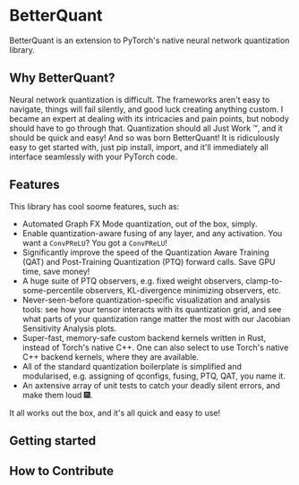 # BetterQuant

BetterQuant is an extension to PyTorch's native neural network quantization library. 

## Why BetterQuant?
Neural network quantization is difficult. The frameworks aren't easy to navigate, things will fail silently, and good luck creating anything custom. I became an expert at dealing with its intricacies and pain points, but nobody should have to go through that. Quantization should all Just Work :tm:, and it should be quick and easy! And so was born BetterQuant! It is ridiculously easy to get started with, just pip install, import, and it'll immediately all interface seamlessly with your PyTorch code.

## Features
This library has cool soome features, such as:
- Automated Graph FX Mode quantization, out of the box, simply.
- Enable quantization-aware fusing of any layer, and any activation. You want a `ConvPReLU`? You got a `ConvPReLU`!
- Significantly improve the speed of the Quantization Aware Training (QAT) and Post-Training Quantization (PTQ) forward calls. Save GPU time, save money!
- A huge suite of PTQ observers, e.g. fixed weight observers, clamp-to-some-percentile observers, KL-divergence minimizing observers, etc.
- Never-seen-before quantization-specific visualization and analysis tools: see how your tensor interacts with its quantization grid, and see what parts of your quantization range matter the most with our Jacobian Sensitivity Analysis plots.
- Super-fast, memory-safe custom backend kernels written in Rust, instead of Torch's native C++. One can also select to use Torch's native C++ backend kernels, where they are available.
- All of the standard quantization boilerplate is simplified and modularised, e.g. assigning of qconfigs, fusing, PTQ, QAT, you name it.
- An axtensive array of unit tests to catch your deadly silent errors, and make them loud :fireworks:.

It all works out the box, and it's all quick and easy to use!

## Getting started

## How to Contribute


